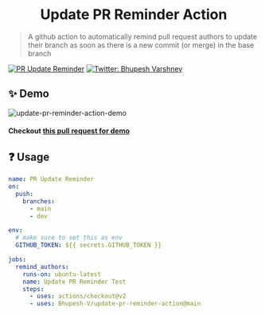 <p align="center">
  <h1 align="center">Update PR Reminder Action</h1>
  <p align="center">
  <blockquote>A github action to automatically remind pull request authors to update their branch as soon as there is a new commit (or merge) in the base branch</blockquote>
  </p>
</p>

[![PR Update Reminder](https://github.com/Bhupesh-V/update-pr-reminder-action/actions/workflows/self-test.yaml/badge.svg?branch=main)](https://github.com/Bhupesh-V/update-pr-reminder-action/actions/workflows/self-test.yaml)
<a href="https://twitter.com/bhupeshimself">
  <img alt="Twitter: Bhupesh Varshney" src="https://img.shields.io/twitter/follow/bhupeshimself.svg?style=social" target="_blank" />
</a>

## ✨ Demo

![update-pr-reminder-action-demo](https://user-images.githubusercontent.com/34342551/158306923-519008b8-16ab-4117-a597-2b678ebedabd.png)

#### Checkout [this pull request for demo](https://github.com/Bhupesh-V/update-pr-reminder-action/pull/1)

## ❓ Usage

```yaml
name: PR Update Reminder
on:
  push:
    branches:
      - main
      - dev

env:
  # make sure to set this as env
  GITHUB_TOKEN: ${{ secrets.GITHUB_TOKEN }}

jobs:
  remind_authors:
    runs-on: ubuntu-latest
    name: Update PR Reminder Test
    steps:
      - uses: actions/checkout@v2
      - uses: Bhupesh-V/update-pr-reminder-action@main
 ```